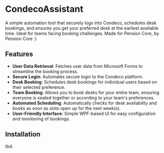 # CondecoAssistant
A simple automation tool that securely logs into Condeco, schedules desk bookings, and ensures you get your preferred desk at the earliest available time. Ideal for teams facing booking challenges. Made for Pension Core, by Pension Core :)

## Features

- **User Data Retrieval**: Fetches user data from Microsoft Forms to streamline the booking process.
- **Secure Login**: Automates secure login to the Condeco platform.
- **Desk Booking**: Schedules desk bookings for individual users based on their selected preference.
- **Team Booking**: Allows you to book desks for your entire team, ensuring everyone is seated together or according to your team's preferences.
- **Automated Scheduling**: Automatically checks for desk availability and books as soon as slots open up for the next week(s).
- **User-Friendly Interface**: Simple WPF-based UI for easy configuration and monitoring of bookings.

## Installation

tbd.